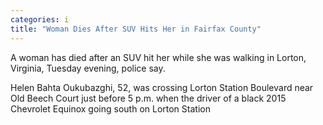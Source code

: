 ```yaml
---
categories: i
title: "Woman Dies After SUV Hits Her in Fairfax County"
---
```


A woman has died after an SUV hit her while she was walking in Lorton, Virginia, Tuesday evening, police say.



Helen Bahta Oukubazghi, 52, was crossing Lorton Station Boulevard near Old Beech Court just before 5 p.m. when the driver of a black 2015 Chevrolet Equinox going south on Lorton Station 